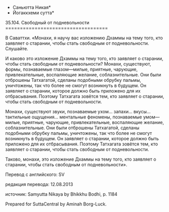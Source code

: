 * Саньютта Никая*
* Йогаккхеми сутта*

35\.104\. Свободный от подневольности
\=\=\=\=\=\=\=\=\=\=\=\=\=\=\=\=\=\=\=\=\=\=\=\=\=\=\=\=\=\=\=\=\=\=\=

В Саваттхи\. «Монахи, я научу вас изложению Дхаммы на тему того, кто заявляет о старании, чтобы стать свободным от подневольности\. Слушайте\.

И каково это изложение Дхаммы на тему того, кто заявляет о старании, чтобы стать свободным от подневольности? Монахи, существуют, формы, познаваемые глазом—милые, приятные, чарующие, привлекательные, воспаляющие желание, соблазнительные\. Они были отброшены Татхагатой, сделаны подобными обрубку пальмы, уничтожены, так что более не смогут возникнуть в будущем\. Он заявляет о старании, которое должно быть приложено для их отбрасывания\. Поэтому Татхагата зовётся тем, кто заявляет о старании, чтобы стать свободным от подневольности\.

Монахи, существуют звуки, познаваемые ухом… запахи… вкусы… тактильные ощущения… ментальные феномены, познаваемые умом—милые, приятные, чарующие, привлекательные, воспаляющие желание, соблазнительные\. Они были отброшены Татхагатой, сделаны подобными обрубку пальмы, уничтожены, так что более не смогут возникнуть в будущем\. Он заявляет о старании, которое должно быть приложено для их отбрасывания\. Поэтому Татхагата зовётся тем, кто заявляет о старании, чтобы стать свободным от подневольности\.

Таково, монахи, это изложение Дхаммы на тему того, кто заявляет о старании, чтобы стать свободным от подневольности»\.

Перевод с английского: SV

редакция перевода: 12\.08\.2013

источник: Samyutta Nikaya by Bhikkhu Bodhi, p\. 1184

Prepared for SuttaCentral by Aminah Borg\-Luck\.